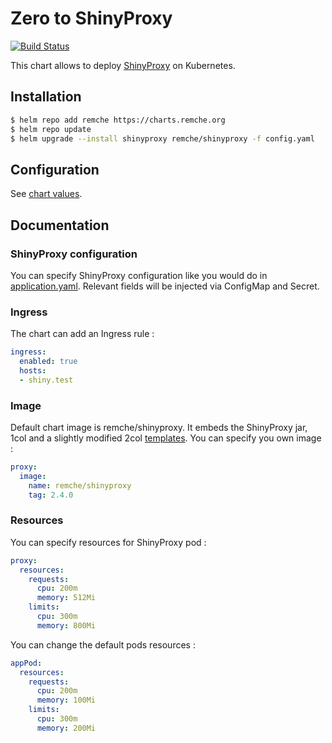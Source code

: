 # Zero to ShinyProxy

[![Build Status](https://travis-ci.com/remche/zero-to-shinyproxy.svg?branch=master)](https://travis-ci.com/remche/zero-to-shinyproxy)

This chart allows to deploy [ShinyProxy](https://github.com/openanalytics/shinyproxy) on Kubernetes.

## Installation

```bash
$ helm repo add remche https://charts.remche.org
$ helm repo update
$ helm upgrade --install shinyproxy remche/shinyproxy -f config.yaml
```

## Configuration

See [chart values](shinyproxy/README.md).

## Documentation

### ShinyProxy configuration
You can specify ShinyProxy configuration like you would do in [application.yaml](https://www.shinyproxy.io/configuration/). Relevant fields will be injected via ConfigMap and Secret.

### Ingress

The chart can add an Ingress rule :

```yaml
ingress:
  enabled: true
  hosts:
  - shiny.test
```

### Image

Default chart image is remche/shinyproxy. It embeds the ShinyProxy jar, 1col and a slightly modified 2col [templates](https://github.com/openanalytics/shinyproxy-config-examples/tree/master/04-custom-html-template).
You can specify you own image :

```yaml
proxy:
  image:
    name: remche/shinyproxy
    tag: 2.4.0
```
### Resources

You can specify resources for ShinyProxy pod :

```yaml
proxy:
  resources:
    requests:
      cpu: 200m
      memory: 512Mi
    limits:
      cpu: 300m
      memory: 800Mi
```

You can change the default pods resources :

```yaml
appPod:
  resources:
    requests:
      cpu: 200m
      memory: 100Mi
    limits:
      cpu: 300m
      memory: 200Mi
```
